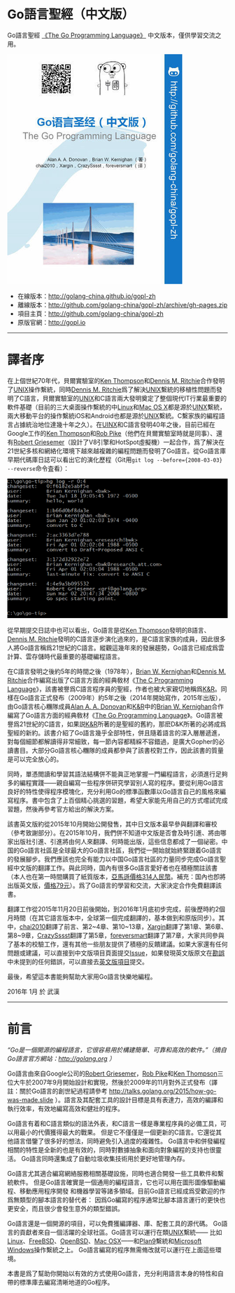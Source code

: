 # Go語言聖經（中文版）

Go語言聖經 [《The Go Programming Language》](http://gopl.io) 中文版本，僅供學習交流之用。

[![](cover_middle.jpg)](https://github.com/golang-china/gopl-zh)

- 在線版本：http://golang-china.github.io/gopl-zh
- 離線版本：http://github.com/golang-china/gopl-zh/archive/gh-pages.zip
- 項目主頁：http://github.com/golang-china/gopl-zh
- 原版官網：http://gopl.io


-------

# 譯者序

在上個世紀70年代，貝爾實驗室的[Ken Thompson](http://genius.cat-v.org/ken-thompson/)和[Dennis M. Ritchie](http://genius.cat-v.org/dennis-ritchie/)合作發明了[UNIX](http://doc.cat-v.org/unix/)操作繫統，同時[Dennis M. Ritchie](http://genius.cat-v.org/dennis-ritchie/)爲了解決[UNIX](http://doc.cat-v.org/unix/)繫統的移植性問題而發明了C語言，貝爾實驗室的[UNIX](http://doc.cat-v.org/unix/)和C語言兩大發明奠定了整個現代IT行業最重要的軟件基礎（目前的三大桌面操作繫統的中[Linux](http://www.linux.org/)和[Mac OS X](http://www.apple.com/cn/osx/)都是源於[UINX]()繫統，兩大移動平台的操作繫統iOS和Android也都是源於[UNIX](http://doc.cat-v.org/unix/)繫統。C繫家族的編程語言占據統治地位達幾十年之久）。在[UINX]()和C語言發明40年之後，目前已經在Google工作的[Ken Thompson](http://genius.cat-v.org/ken-thompson/)和[Rob Pike](http://genius.cat-v.org/rob-pike/)（他們在貝爾實驗室時就是同事）、還有[Robert Griesemer](http://research.google.com/pubs/author96.html)（設計了V8引擎和HotSpot虛擬機）一起合作，爲了解決在21世紀多核和網絡化環境下越來越複雜的編程問題而發明了Go語言。從Go語言庫早期代碼庫日誌可以看出它的演化歷程（Git用`git log --before={2008-03-03} --reverse`命令査看）：

![](./images/go-log04.png)

從早期提交日誌中也可以看出，Go語言是從[Ken Thompson](http://genius.cat-v.org/ken-thompson/)發明的B語言、[Dennis M. Ritchie](http://genius.cat-v.org/dennis-ritchie/)發明的C語言逐步演化過來的，是C語言家族的成員，因此很多人將Go語言稱爲21世紀的C語言。縱觀這幾年來的發展趨勢，Go語言已經成爲雲計算、雲存儲時代最重要的基礎編程語言。

在C語言發明之後約5年的時間之後（1978年），[Brian W. Kernighan](http://www.cs.princeton.edu/~bwk/)和[Dennis M. Ritchie](http://genius.cat-v.org/dennis-ritchie/)合作編寫出版了C語言方面的經典敎材《[The C Programming Language](http://s3-us-west-2.amazonaws.com/belllabs-microsite-dritchie/cbook/index.html)》，該書被譽爲C語言程序員的聖經，作者也被大家親切地稱爲[K&R](https://en.wikipedia.org/wiki/K%26R)。同樣在Go語言正式發布（2009年）約5年之後（2014年開始寫作，2015年出版），由Go語言核心糰隊成員[Alan A. A. Donovan](https://github.com/adonovan)和[K&R](https://en.wikipedia.org/wiki/K%26R)中的[Brian W. Kernighan](http://www.cs.princeton.edu/~bwk/)合作編寫了Go語言方面的經典敎材《[The Go Programming Language](http://gopl.io)》。Go語言被譽爲21世紀的C語言，如果説[K&R](https://en.wikipedia.org/wiki/K%26R)所著的是聖經的舊約，那麽D&K所著的必將成爲聖經的新約。該書介紹了Go語言幾乎全部特性，併且隨着語言的深入層層遞進，對每個細節都解讀得非常細致，每一節內容都精綵不容錯過，是廣大Gopher的必讀書目。大部分Go語言核心糰隊的成員都參與了該書校對工作，因此該書的質量是可以完全放心的。

同時，單憑閲讀和學習其語法結構併不能眞正地掌握一門編程語言，必須進行足夠多的編程實踐——親自編寫一些程序併研究學習别人寫的程序。要從利用Go語言良好的特性使得程序模塊化，充分利用Go的標準函數庫以Go語言自己的風格來編寫程序。書中包含了上百個精心挑選的習題，希望大家能先用自己的方式嚐試完成習題，然後再參考官方給出的解決方案。

該書英文版約從2015年10月開始公開發售，其中日文版本最早參與翻譯和審校（參考致謝部分）。在2015年10月，我們併不知道中文版是否會及時引進、將由哪家出版社引進、引進將由何人來翻譯、何時能出版，這些信息都成了一個祕密。中国的Go語言社區是全球最大的Go語言社區，我們從一開始就始終緊跟着Go語言的發展腳步。我們應該也完全有能力以中国Go語言社區的力量同步完成Go語言聖經中文版的翻譯工作。與此同時，国內有很多Go語言愛好者也在積極關註該書（本人也在第一時間購買了紙質版本，[亞馬遜價格314人民幣](http://www.amazon.cn/The-Go-Programming-Language-Donovan-Alan-A-A/dp/0134190440/)。補充：国內也卽將出版英文版，[價格79元](http://product.china-pub.com/4912464)）。爲了Go語言的學習和交流，大家決定合作免費翻譯該書。

翻譯工作從2015年11月20日前後開始，到2016年1月底初步完成，前後歷時約2個月時間（在其它語言版本中，全球第一個完成翻譯的，基本做到和原版同步）。其中，[chai2010](https://github.com/chai2010)翻譯了前言、第2~4章、第10~13章，[Xargin](https://github.com/cch123)翻譯了第1章、第6章、第8~9章，[CrazySssst](https://github.com/CrazySssst)翻譯了第5章，[foreversmart](https://github.com/foreversmart)翻譯了第7章，大家共同參與了基本的校驗工作，還有其他一些朋友提供了積極的反饋建議。如果大家還有任何問題或建議，可以直接到中文版項目頁面提交[Issue](https://github.com/golang-china/gopl-zh/issues)，如果發現英文版原文在[勘誤](http://www.gopl.io/errata.html)中未提到的任何錯誤，可以直接去[英文版項目](https://github.com/adonovan/gopl.io/)提交。

最後，希望這本書能夠幫助大家用Go語言快樂地編程。

2016年 1月 於 武漢

-------

# 前言

*“Go是一個開源的編程語言，它很容易用於構建簡單、可靠和高效的軟件。”（摘自Go語言官方網站：http://golang.org ）*

Go語言由來自Google公司的[Robert Griesemer](http://research.google.com/pubs/author96.html)，[Rob Pike](http://genius.cat-v.org/rob-pike/)和[Ken Thompson](http://genius.cat-v.org/ken-thompson/)三位大牛於2007年9月開始設計和實現，然後於2009年的11月對外正式發布（譯註：關於Go語言的創世紀過程請參考 http://talks.golang.org/2015/how-go-was-made.slide ）。語言及其配套工具的設計目標是具有表達力，高效的編譯和執行效率，有效地編寫高效和健壯的程序。

Go語言有着和C語言類似的語法外表，和C語言一樣是專業程序員的必備工具，可以用最小的代價獲得最大的戰果。
但是它不僅僅是一個更新的C語言。它還從其他語言借鑒了很多好的想法，同時避免引入過度的複雜性。
Go語言中和併發編程相關的特性是全新的也是有效的，同時對數據抽象和面向對象編程的支持也很靈活。
Go語言同時還集成了自動垃圾收集技術用於更好地管理內存。

Go語言尤其適合編寫網絡服務相關基礎設施，同時也適合開發一些工具軟件和繫統軟件。
但是Go語言確實是一個通用的編程語言，它也可以用在圖形圖像驅動編程、移動應用程序開發
和機器學習等諸多領域。目前Go語言已經成爲受歡迎的作爲無類型的腳本語言的替代者：
因爲Go編寫的程序通常比腳本語言運行的更快也更安全，而且很少會發生意外的類型錯誤。

Go語言還是一個開源的項目，可以免費獲編譯器、庫、配套工具的源代碼。
Go語言的貢獻者來自一個活躍的全球社區。Go語言可以運行在類[UNIX](http://doc.cat-v.org/unix/)繫統——
比如[Linux](http://www.linux.org/)、[FreeBSD](https://www.freebsd.org/)、[OpenBSD](http://www.openbsd.org/)、[Mac OSX](http://www.apple.com/cn/osx/)——和[Plan9](http://plan9.bell-labs.com/plan9/)繫統和[Microsoft Windows](https://www.microsoft.com/zh-cn/windows/)操作繫統之上。
Go語言編寫的程序無需脩改就可以運行在上面這些環境。

本書是爲了幫助你開始以有效的方式使用Go語言，充分利用語言本身的特性和自帶的標準庫去編寫清晰地道的Go程序。
